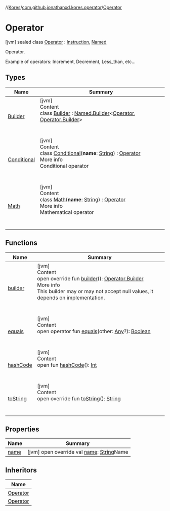 //[Kores](../../index.md)/[com.github.jonathanxd.kores.operator](../index.md)/[Operator](index.md)



# Operator  
 [jvm] sealed class [Operator](index.md) : [Instruction](../../com.github.jonathanxd.kores/-instruction/index.md), [Named](../../com.github.jonathanxd.kores.base/-named/index.md)

Operator.



Example of operators: Increment, Decrement, Less_than, etc...

   


## Types  
  
|  Name|  Summary| 
|---|---|
| <a name="com.github.jonathanxd.kores.operator/Operator.Builder///PointingToDeclaration/"></a>[Builder](-builder/index.md)| <a name="com.github.jonathanxd.kores.operator/Operator.Builder///PointingToDeclaration/"></a>[jvm]  <br>Content  <br>class [Builder](-builder/index.md) : [Named.Builder](../../com.github.jonathanxd.kores.base/-named/-builder/index.md)<[Operator](index.md), [Operator.Builder](-builder/index.md)>   <br><br><br>
| <a name="com.github.jonathanxd.kores.operator/Operator.Conditional///PointingToDeclaration/"></a>[Conditional](-conditional/index.md)| <a name="com.github.jonathanxd.kores.operator/Operator.Conditional///PointingToDeclaration/"></a>[jvm]  <br>Content  <br>class [Conditional](-conditional/index.md)(**name**: [String](https://kotlinlang.org/api/latest/jvm/stdlib/kotlin/-string/index.html)) : [Operator](index.md)  <br>More info  <br>Conditional operator  <br><br><br>
| <a name="com.github.jonathanxd.kores.operator/Operator.Math///PointingToDeclaration/"></a>[Math](-math/index.md)| <a name="com.github.jonathanxd.kores.operator/Operator.Math///PointingToDeclaration/"></a>[jvm]  <br>Content  <br>class [Math](-math/index.md)(**name**: [String](https://kotlinlang.org/api/latest/jvm/stdlib/kotlin/-string/index.html)) : [Operator](index.md)  <br>More info  <br>Mathematical operator  <br><br><br>


## Functions  
  
|  Name|  Summary| 
|---|---|
| <a name="com.github.jonathanxd.kores.operator/Operator/builder/#/PointingToDeclaration/"></a>[builder](builder.md)| <a name="com.github.jonathanxd.kores.operator/Operator/builder/#/PointingToDeclaration/"></a>[jvm]  <br>Content  <br>open override fun [builder](builder.md)(): [Operator.Builder](-builder/index.md)  <br>More info  <br>This builder may or may not accept null values, it depends on implementation.  <br><br><br>
| <a name="kotlin/Any/equals/#kotlin.Any?/PointingToDeclaration/"></a>[equals](../../com.github.jonathanxd.kores.util/-simple-resolver/index.md#%5Bkotlin%2FAny%2Fequals%2F%23kotlin.Any%3F%2FPointingToDeclaration%2F%5D%2FFunctions%2F-1211764316)| <a name="kotlin/Any/equals/#kotlin.Any?/PointingToDeclaration/"></a>[jvm]  <br>Content  <br>open operator fun [equals](../../com.github.jonathanxd.kores.util/-simple-resolver/index.md#%5Bkotlin%2FAny%2Fequals%2F%23kotlin.Any%3F%2FPointingToDeclaration%2F%5D%2FFunctions%2F-1211764316)(other: [Any](https://kotlinlang.org/api/latest/jvm/stdlib/kotlin/-any/index.html)?): [Boolean](https://kotlinlang.org/api/latest/jvm/stdlib/kotlin/-boolean/index.html)  <br><br><br>
| <a name="kotlin/Any/hashCode/#/PointingToDeclaration/"></a>[hashCode](../../com.github.jonathanxd.kores.util/-simple-resolver/index.md#%5Bkotlin%2FAny%2FhashCode%2F%23%2FPointingToDeclaration%2F%5D%2FFunctions%2F-1211764316)| <a name="kotlin/Any/hashCode/#/PointingToDeclaration/"></a>[jvm]  <br>Content  <br>open fun [hashCode](../../com.github.jonathanxd.kores.util/-simple-resolver/index.md#%5Bkotlin%2FAny%2FhashCode%2F%23%2FPointingToDeclaration%2F%5D%2FFunctions%2F-1211764316)(): [Int](https://kotlinlang.org/api/latest/jvm/stdlib/kotlin/-int/index.html)  <br><br><br>
| <a name="com.github.jonathanxd.kores.operator/Operator/toString/#/PointingToDeclaration/"></a>[toString](to-string.md)| <a name="com.github.jonathanxd.kores.operator/Operator/toString/#/PointingToDeclaration/"></a>[jvm]  <br>Content  <br>open override fun [toString](to-string.md)(): [String](https://kotlinlang.org/api/latest/jvm/stdlib/kotlin/-string/index.html)  <br><br><br>


## Properties  
  
|  Name|  Summary| 
|---|---|
| <a name="com.github.jonathanxd.kores.operator/Operator/name/#/PointingToDeclaration/"></a>[name](name.md)| <a name="com.github.jonathanxd.kores.operator/Operator/name/#/PointingToDeclaration/"></a> [jvm] open override val [name](name.md): [String](https://kotlinlang.org/api/latest/jvm/stdlib/kotlin/-string/index.html)Name   <br>


## Inheritors  
  
|  Name| 
|---|
| <a name="com.github.jonathanxd.kores.operator/Operator.Math///PointingToDeclaration/"></a>[Operator](-math/index.md)
| <a name="com.github.jonathanxd.kores.operator/Operator.Conditional///PointingToDeclaration/"></a>[Operator](-conditional/index.md)

